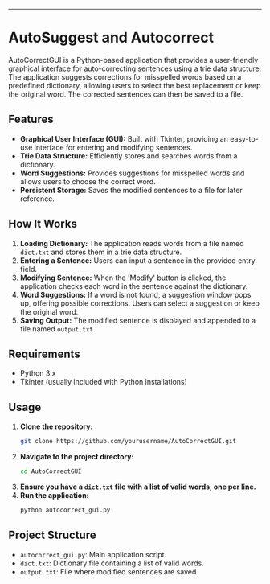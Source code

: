 

---

# AutoSuggest and Autocorrect

AutoCorrectGUI is a Python-based application that provides a user-friendly graphical interface for auto-correcting sentences using a trie data structure. The application suggests corrections for misspelled words based on a predefined dictionary, allowing users to select the best replacement or keep the original word. The corrected sentences can then be saved to a file.

## Features

- **Graphical User Interface (GUI):** Built with Tkinter, providing an easy-to-use interface for entering and modifying sentences.
- **Trie Data Structure:** Efficiently stores and searches words from a dictionary.
- **Word Suggestions:** Provides suggestions for misspelled words and allows users to choose the correct word.
- **Persistent Storage:** Saves the modified sentences to a file for later reference.

## How It Works

1. **Loading Dictionary:** The application reads words from a file named `dict.txt` and stores them in a trie data structure.
2. **Entering a Sentence:** Users can input a sentence in the provided entry field.
3. **Modifying Sentence:** When the 'Modify' button is clicked, the application checks each word in the sentence against the dictionary.
4. **Word Suggestions:** If a word is not found, a suggestion window pops up, offering possible corrections. Users can select a suggestion or keep the original word.
5. **Saving Output:** The modified sentence is displayed and appended to a file named `output.txt`.

## Requirements

- Python 3.x
- Tkinter (usually included with Python installations)

## Usage

1. **Clone the repository:**
   ```sh
   git clone https://github.com/yourusername/AutoCorrectGUI.git
   ```
2. **Navigate to the project directory:**
   ```sh
   cd AutoCorrectGUI
   ```
3. **Ensure you have a `dict.txt` file with a list of valid words, one per line.**
4. **Run the application:**
   ```sh
   python autocorrect_gui.py
   ```

## Project Structure
- `autocorrect_gui.py`: Main application script.
- `dict.txt`: Dictionary file containing a list of valid words.
- `output.txt`: File where modified sentences are saved.


